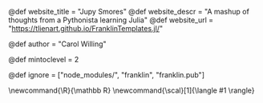 <!--
Add here global page variables to use throughout your
website.
The website_* must be defined for the RSS to work
-->
@def website_title = "Jupy Smores"
@def website_descr = "A mashup of thoughts from a Pythonista learning Julia"
@def website_url   = "https://tlienart.github.io/FranklinTemplates.jl/"

@def author = "Carol Willing"

@def mintoclevel = 2

<!--
Add here files or directories that should be ignored by Franklin, otherwise
these files might be copied and, if markdown, processed by Franklin which
you might not want. Indicate directories by ending the name with a `/`.
-->
@def ignore = ["node_modules/", "franklin", "franklin.pub"]

<!--
Add here global latex commands to use throughout your
pages. It can be math commands but does not need to be.
For instance:
* \newcommand{\phrase}{This is a long phrase to copy.}
-->
\newcommand{\R}{\mathbb R}
\newcommand{\scal}[1]{\langle #1 \rangle}
